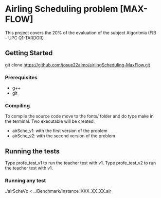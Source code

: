 # Airling Scheduling problem [MAX-FLOW]

This project covers the 20% of the evaluation of the subject Algoritmia (FIB - UPC Q1-TARDOR)

## Getting Started

git clone https://github.com/josue22almo/airlingScheduling-MaxFlow.git

### Prerequisites

* g++
* git

### Compiling

To compile the source code move to the fonts/ folder and do type make in the terminal. Two executable will be created:
   * airSche_v1: with the first version of the problem
   * airSche_v2: with the second version of the problem

## Running the tests

Type profe_test_v1 to run the teacher test with v1. 
Type profe_test_v2 to run the teacher test with v1.

### Running any test

./airScheVx < ../Benchmark/instance_XXX_XX_XX.air
